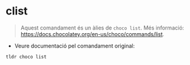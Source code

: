 # clist

> Aquest comandament és un àlies de `choco list`.
> Més informació: <https://docs.chocolatey.org/en-us/choco/commands/list>.

- Veure documentació pel comandament original:

`tldr choco list`
